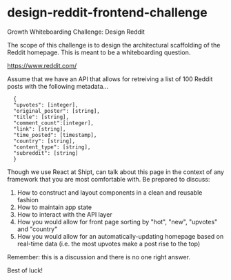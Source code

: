 # design-reddit-frontend-challenge
Growth Whiteboarding Challenge: Design Reddit

The scope of this challenge is to design the architectural scaffolding of the Reddit homepage. This is meant to be a whiteboarding question.

https://www.reddit.com/

Assume that we have an API that allows for retreiving a list of 100 Reddit posts with the following metadata...

```
  {
  "upvotes": [integer], 
  "original_poster": [string], 
  "title": [string], 
  "comment_count":[integer], 
  "link": [string],     
  "time_posted": [timestamp], 
  "country": [string], 
  "content_type": [string],
  "subreddit": [string]
  }
```

Though we use React at Shipt, can talk about this page in the context of any framework that you are most comfortable with. Be prepared to discuss:

1) How to construct and layout components in a clean and reusable fashion
2) How to maintain app state
3) How to interact with the API layer
4) How you would allow for front page sorting by "hot", "new", "upvotes" and "country"
5) How you would allow for an automatically-updating homepage based on real-time data (i.e. the most upvotes make a post rise to the top)

Remember: this is a discussion and there is no one right answer. 

Best of luck!

